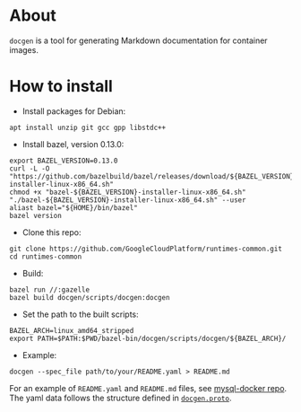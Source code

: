 # About

`docgen` is a tool for generating Markdown documentation for container images.

# How to install

- Install packages for Debian:
```
apt install unzip git gcc gpp libstdc++
```

- Install bazel, version 0.13.0:

```
export BAZEL_VERSION=0.13.0
curl -L -O "https://github.com/bazelbuild/bazel/releases/download/${BAZEL_VERSION}/bazel-${BAZEL_VERSION}-installer-linux-x86_64.sh"
chmod +x "bazel-${BAZEL_VERSION}-installer-linux-x86_64.sh"
"./bazel-${BAZEL_VERSION}-installer-linux-x86_64.sh" --user
aliast bazel="${HOME}/bin/bazel"
bazel version
```

- Clone this repo:

``` shell
git clone https://github.com/GoogleCloudPlatform/runtimes-common.git
cd runtimes-common
```

- Build:

``` shell
bazel run //:gazelle
bazel build docgen/scripts/docgen:docgen
```

- Set the path to the built scripts:

``` shell
BAZEL_ARCH=linux_amd64_stripped
export PATH=$PATH:$PWD/bazel-bin/docgen/scripts/docgen/${BAZEL_ARCH}/
```

- Example:

``` shell
docgen --spec_file path/to/your/README.yaml > README.md
```

For an example of `README.yaml` and `README.md` files, see
[mysql-docker repo](https://github.com/GoogleCloudPlatform/mysql-docker).
The yaml data follows the structure defined in
[`docgen.proto`](lib/proto/docgen.proto).
